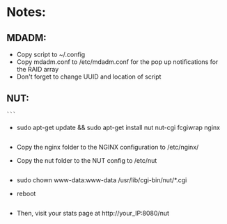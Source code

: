 # Notes:

## MDADM:
- Copy script to ~/.config
- Copy mdadm.conf to /etc/mdadm.conf for the pop up notifications for the RAID array
- Don't forget to change UUID and location of script


## NUT:
    ```
-   sudo apt-get update && sudo apt-get install nut nut-cgi fcgiwrap nginx
    ```

-   Copy the nginx folder to the NGINX configuration to /etc/nginx/

-   Copy the nut folder to the NUT config to /etc/nut

    ```
-   sudo chown www-data:www-data /usr/lib/cgi-bin/nut/*.cgi
-   reboot
    ```

 -   Then, visit your stats page at http://your_IP:8080/nut 
